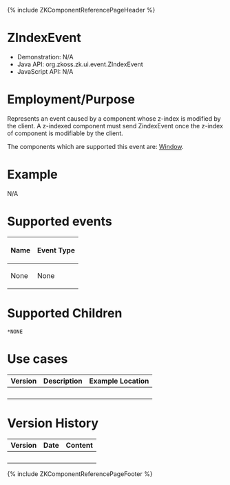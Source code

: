 {% include ZKComponentReferencePageHeader %}

# ZIndexEvent

- Demonstration: N/A
- Java API: <javadoc>org.zkoss.zk.ui.event.ZIndexEvent</javadoc>
- JavaScript API: N/A

# Employment/Purpose

Represents an event caused by a component whose z-index is modified by
the client. A z-indexed component must send ZindexEvent once the z-index
of component is modifiable by the client.

The components which are supported this event are:
[Window](ZK_Component_Reference/Containers/Window).

# Example

N/A

# Supported events

<table>
<thead>
<tr class="header">
<th><center>
<p>Name</p>
</center></th>
<th><center>
<p>Event Type</p>
</center></th>
</tr>
</thead>
<tbody>
<tr class="odd">
<td><p>None</p></td>
<td><p>None</p></td>
</tr>
</tbody>
</table>

# Supported Children

`*NONE`

# Use cases

| Version | Description | Example Location |
|---------|-------------|------------------|
|         |             |                  |

# Version History

| Version | Date | Content |
|---------|------|---------|
|         |      |         |

{% include ZKComponentReferencePageFooter %}
